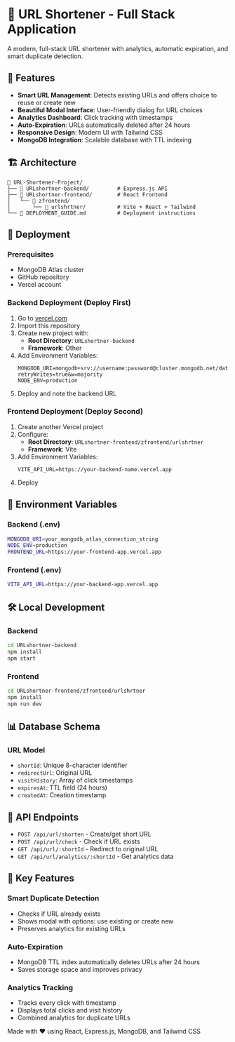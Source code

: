 # 🔗 URL Shortener - Full Stack Application

A modern, full-stack URL shortener with analytics, automatic expiration, and smart duplicate detection.

## 🌟 Features

- **Smart URL Management**: Detects existing URLs and offers choice to reuse or create new
- **Beautiful Modal Interface**: User-friendly dialog for URL choices
- **Analytics Dashboard**: Click tracking with timestamps
- **Auto-Expiration**: URLs automatically deleted after 24 hours
- **Responsive Design**: Modern UI with Tailwind CSS
- **MongoDB Integration**: Scalable database with TTL indexing

## 🏗️ Architecture

```
📁 URL-Shortener-Project/
├── 📁 URLshortner-backend/         # Express.js API
├── 📁 URLshortner-frontend/        # React Frontend
│   └── 📁 zfrontend/
│       └── 📁 urlshrtner/          # Vite + React + Tailwind
└── 📄 DEPLOYMENT_GUIDE.md          # Deployment instructions
```

## 🚀 Deployment

### Prerequisites
- MongoDB Atlas cluster
- GitHub repository
- Vercel account

### Backend Deployment (Deploy First)
1. Go to [vercel.com](https://vercel.com)
2. Import this repository
3. Create new project with:
   - **Root Directory**: `URLshortner-backend`
   - **Framework**: Other
4. Add Environment Variables:
   ```
   MONGODB_URI=mongodb+srv://username:password@cluster.mongodb.net/database?retryWrites=true&w=majority
   NODE_ENV=production
   ```
5. Deploy and note the backend URL

### Frontend Deployment (Deploy Second)
1. Create another Vercel project
2. Configure:
   - **Root Directory**: `URLshortner-frontend/zfrontend/urlshrtner`
   - **Framework**: Vite
3. Add Environment Variables:
   ```
   VITE_API_URL=https://your-backend-name.vercel.app
   ```
4. Deploy

## 🔐 Environment Variables

### Backend (.env)
```bash
MONGODB_URI=your_mongodb_atlas_connection_string
NODE_ENV=production
FRONTEND_URL=https://your-frontend-app.vercel.app
```

### Frontend (.env)
```bash
VITE_API_URL=https://your-backend-app.vercel.app
```

## 🛠️ Local Development

### Backend
```bash
cd URLshortner-backend
npm install
npm start
```

### Frontend
```bash
cd URLshortner-frontend/zfrontend/urlshrtner
npm install
npm run dev
```

## 📊 Database Schema

### URL Model
- `shortId`: Unique 8-character identifier
- `redirectUrl`: Original URL
- `visitHistory`: Array of click timestamps
- `expiresAt`: TTL field (24 hours)
- `createdAt`: Creation timestamp

## 🔄 API Endpoints

- `POST /api/url/shorten` - Create/get short URL
- `POST /api/url/check` - Check if URL exists
- `GET /api/url/:shortId` - Redirect to original URL
- `GET /api/url/analytics/:shortId` - Get analytics data

## 🎯 Key Features

### Smart Duplicate Detection
- Checks if URL already exists
- Shows modal with options: use existing or create new
- Preserves analytics for existing URLs

### Auto-Expiration
- MongoDB TTL index automatically deletes URLs after 24 hours
- Saves storage space and improves privacy

### Analytics Tracking
- Tracks every click with timestamp
- Displays total clicks and visit history
- Combined analytics for duplicate URLs

Made with ❤️ using React, Express.js, MongoDB, and Tailwind CSS
